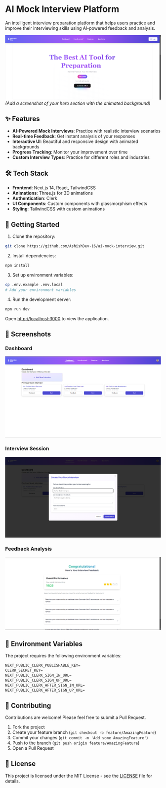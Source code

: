 # AI Mock Interview Platform

An intelligent interview preparation platform that helps users practice and improve their interviewing skills using AI-powered feedback and analysis.

![Hero Section Screenshot](public/screenshots/hero.png)
*(Add a screenshot of your hero section with the animated background)*

## ✨ Features

- **AI-Powered Mock Interviews**: Practice with realistic interview scenarios
- **Real-time Feedback**: Get instant analysis of your responses
- **Interactive UI**: Beautiful and responsive design with animated backgrounds
- **Progress Tracking**: Monitor your improvement over time
- **Custom Interview Types**: Practice for different roles and industries

## 🛠️ Tech Stack

- **Frontend**: Next.js 14, React, TailwindCSS
- **Animations**: Three.js for 3D animations
- **Authentication**: Clerk
- **UI Components**: Custom components with glassmorphism effects
- **Styling**: TailwindCSS with custom animations

## 🚀 Getting Started

1. Clone the repository:
```bash
git clone https://github.com/AshishDev-16/ai-mock-interview.git
```

2. Install dependencies:
```bash
npm install
```

3. Set up environment variables:
```bash
cp .env.example .env.local
# Add your environment variables
```

4. Run the development server:
```bash
npm run dev
```

Open [http://localhost:3000](http://localhost:3000) to view the application.

## 📸 Screenshots

### Dashboard
![Dashboard](public/screenshots/dashboard.png)


### Interview Session
![Interview](public/screenshots/interview.png)


### Feedback Analysis
![Feedback](public/screenshots/feedback.png)
    
## 🔑 Environment Variables

The project requires the following environment variables:

```env
NEXT_PUBLIC_CLERK_PUBLISHABLE_KEY=
CLERK_SECRET_KEY=
NEXT_PUBLIC_CLERK_SIGN_IN_URL=
NEXT_PUBLIC_CLERK_SIGN_UP_URL=
NEXT_PUBLIC_CLERK_AFTER_SIGN_IN_URL=
NEXT_PUBLIC_CLERK_AFTER_SIGN_UP_URL=
```

## 🤝 Contributing

Contributions are welcome! Please feel free to submit a Pull Request.

1. Fork the project
2. Create your feature branch (`git checkout -b feature/AmazingFeature`)
3. Commit your changes (`git commit -m 'Add some AmazingFeature'`)
4. Push to the branch (`git push origin feature/AmazingFeature`)
5. Open a Pull Request

## 📝 License

This project is licensed under the MIT License - see the [LICENSE](LICENSE) file for details.
